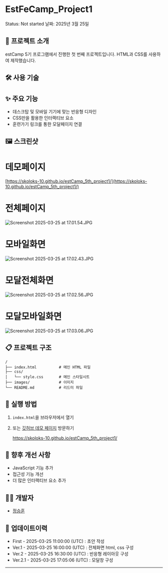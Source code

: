 # EstFeCamp_Project1

Status: Not started
날짜: 2025년 3월 25일

## 📝 프로젝트 소개

estCamp 5기 프로그램에서 진행한 첫 번째 프로젝트입니다. HTML과 CSS를 사용하여 제작했습니다.

## 🛠️ 사용 기술

[](https://img.shields.io/badge/HTML5-E34F26?style=flat-square&logo=html5&logoColor=white)

[](https://img.shields.io/badge/CSS3-1572B6?style=flat-square&logo=css3&logoColor=white)

## ✨ 주요 기능

- 데스크탑 및 모바일 기기에 맞는 반응형 디자인
- CSS만을 활용한 인터랙티브 요소
- 훈련가기 링크를 통한 모달페이지 연결

## 🖼️ 스크린샷

# 데모페이지

[https://skoloks-10.github.io/estCamp_5th_project1/](https://skoloks-10.github.io/estCamp_5th_project1/)

# 전체페이지

![Screenshot 2025-03-25 at 17.01.54.JPG](Screenshot_2025-03-25_at_17.01.54.jpg)

# 모바일화면

![Screenshot 2025-03-25 at 17.02.43.JPG](Screenshot_2025-03-25_at_17.02.43.jpg)

# 모달전체화면

![Screenshot 2025-03-25 at 17.02.56.JPG](Screenshot_2025-03-25_at_17.02.56.jpg)

# 모달모바일화면

![Screenshot 2025-03-25 at 17.03.06.JPG](Screenshot_2025-03-25_at_17.03.06.jpg)

## 📋 프로젝트 구조

```
/
├── index.html          # 메인 HTML 파일
├── css/
│   └── style.css       # 메인 스타일시트
├── images/             # 이미지
└── README.md           # 리드미 파일

```

## 🚀 실행 방법

1. `index.html`을 브라우저에서 열기
2. 또는 [깃허브 데모 페이지](https://skoloks-10.github.io/estCamp_5th_project1/) 방문하기
    
    https://skoloks-10.github.io/estCamp_5th_project1/
    

## 🔮 향후 개선 사항

- JavaScript 기능 추가
- 접근성 기능 개선
- 더 많은 인터랙티브 요소 추가

## 👨‍💻 개발자

- [정승훈](https://github.com/skoloks-10)

## 📅 업데이트이력

- First - 2025-03-25 11:00:00 (UTC) : 초안 작성
- Ver.1 - 2025-03-25 16:00:00 (UTC) : 전체화면 html, css 구성
- Ver.2 - 2025-03-25 16:30:00 (UTC) : 반응형 레이아웃 구성
- Ver.2.1 - 2025-03-25 17:05:06 (UTC) : 모달창 구성

---
